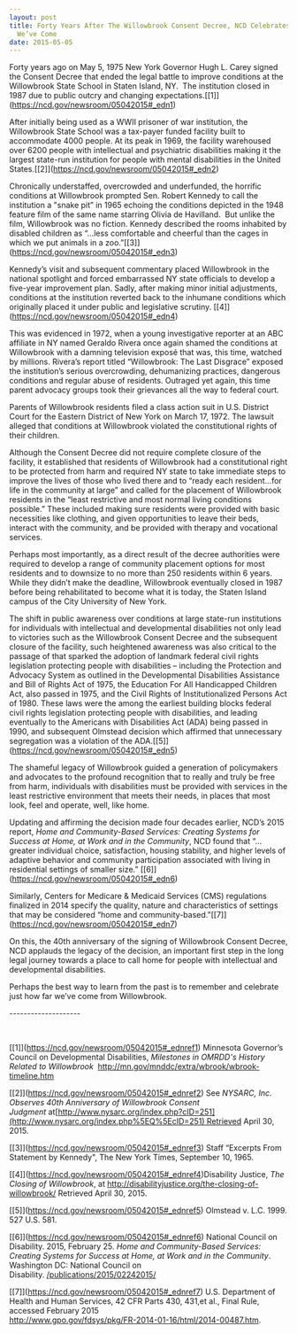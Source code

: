 ```yaml
---
layout: post
title: Forty Years After The Willowbrook Consent Decree, NCD Celebrates How Far
  We’ve Come
date: 2015-05-05
---
```

Forty years ago on May 5, 1975 New York Governor Hugh L. Carey signed the Consent Decree that ended the legal battle to improve conditions at the Willowbrook State School in Staten Island, NY.  The institution closed in 1987 due to public outcry and changing expectations.[\[1]](https://ncd.gov/newsroom/05042015#_edn1)   

After initially being used as a WWII prisoner of war institution, the Willowbrook State School was a tax-payer funded facility built to accommodate 4000 people. At its peak in 1969, the facility warehoused over 6200 people with intellectual and psychiatric disabilities making it the largest state-run institution for people with mental disabilities in the United States.[\[2]](https://ncd.gov/newsroom/05042015#_edn2)

Chronically understaffed, overcrowded and underfunded, the horrific conditions at Willowbrook prompted Sen. Robert Kennedy to call the institution a "snake pit” in 1965 echoing the conditions depicted in the 1948 feature film of the same name starring Olivia de Havilland.  But unlike the film, Willowbrook was no fiction. Kennedy described the rooms inhabited by disabled children as “…less comfortable and cheerful than the cages in which we put animals in a zoo.”[\[3]](https://ncd.gov/newsroom/05042015#_edn3)

Kennedy’s visit and subsequent commentary placed Willowbrook in the national spotlight and forced embarrassed NY state officials to develop a five-year improvement plan. Sadly, after making minor initial adjustments, conditions at the institution reverted back to the inhumane conditions which originally placed it under public and legislative scrutiny. [\[4]](https://ncd.gov/newsroom/05042015#_edn4)

This was evidenced in 1972, when a young investigative reporter at an ABC affiliate in NY named Geraldo Rivera once again shamed the conditions at Willowbrook with a damning television exposé that was, this time, watched by millions. Rivera’s report titled “Willowbrook: The Last Disgrace” exposed the institution’s serious overcrowding, dehumanizing practices, dangerous conditions and regular abuse of residents. Outraged yet again, this time parent advocacy groups took their grievances all the way to federal court.

Parents of Willowbrook residents filed a class action suit in U.S. District Court for the Eastern District of New York on March 17, 1972. The lawsuit alleged that conditions at Willowbrook violated the constitutional rights of their children.

Although the Consent Decree did not require complete closure of the facility, it established that residents of Willowbrook had a constitutional right to be protected from harm and required NY state to take immediate steps to improve the lives of those who lived there and to “ready each resident…for life in the community at large” and called for the placement of Willowbrook residents in the “least restrictive and most normal living conditions possible.” These included making sure residents were provided with basic necessities like clothing, and given opportunities to leave their beds, interact with the community, and be provided with therapy and vocational services.  

Perhaps most importantly, as a direct result of the decree authorities were required to develop a range of community placement options for most residents and to downsize to no more than 250 residents within 6 years. While they didn’t make the deadline, Willowbrook eventually closed in 1987 before being rehabilitated to become what it is today, the Staten Island campus of the City University of New York.

The shift in public awareness over conditions at large state-run institutions for individuals with intellectual and developmental disabilities not only lead to victories such as the Willowbrook Consent Decree and the subsequent closure of the facility, such heightened awareness was also critical to the passage of that sparked the adoption of landmark federal civil rights legislation protecting people with disabilities – including the Protection and Advocacy System as outlined in the Developmental Disabilities Assistance and Bill of Rights Act of 1975, the Education For All Handicapped Children Act, also passed in 1975, and the Civil Rights of Institutionalized Persons Act of 1980. These laws were the among the earliest building blocks federal civil rights legislation protecting people with disabilities, and leading eventually to the Americans with Disabilities Act (ADA) being passed in 1990, and subsequent Olmstead decision which affirmed that unnecessary segregation was a violation of the ADA.[\[5]](https://ncd.gov/newsroom/05042015#_edn5)

The shameful legacy of Willowbrook guided a generation of policymakers and advocates to the profound recognition that to really and truly be free from harm, individuals with disabilities must be provided with services in the least restrictive environment that meets their needs, in places that most look, feel and operate, well, like home.

Updating and affirming the decision made four decades earlier, NCD’s 2015 report, *Home and Community-Based Services: Creating Systems for Success at Home, at Work and in the Community*, NCD found that “…greater individual choice, satisfaction, housing stability, and higher levels of adaptive behavior and community participation associated with living in residential settings of smaller size.” [\[6]](https://ncd.gov/newsroom/05042015#_edn6)

Similarly, Centers for Medicare & Medicaid Services (CMS) regulations finalized in 2014 specify the quality, nature and characteristics of settings that may be considered “home and community-based.”[\[7]](https://ncd.gov/newsroom/05042015#_edn7)

On this, the 40th anniversary of the signing of Willowbrook Consent Decree, NCD applauds the legacy of the decision, an important first step in the long legal journey towards a place to call home for people with intellectual and developmental disabilities.

Perhaps the best way to learn from the past is to remember and celebrate just how far we’ve come from Willowbrook.

\--------------------

 

[\[1]](https://ncd.gov/newsroom/05042015#_ednref1) Minnesota Governor’s Council on Developmental Disabilities, *Milestones in OMRDD's History Related to Willowbrook*  <http://mn.gov/mnddc/extra/wbrook/wbrook-timeline.htm>

[\[2]](https://ncd.gov/newsroom/05042015#_ednref2) See *NYSARC, Inc. Observes 40th Anniversary of Willowbrook Consent Judgment* at[http://www.nysarc.org/index.php?cID=251](http://www.nysarc.org/index.php%5EQ%5EcID=251) Retrieved April 30, 2015.

[\[3]](https://ncd.gov/newsroom/05042015#_ednref3) Staff “Excerpts From Statement by Kennedy", The New York Times, September 10, 1965. 

[\[4]](https://ncd.gov/newsroom/05042015#_ednref4)Disability Justice, *The Closing of Willowbrook*, at <http://disabilityjustice.org/the-closing-of-willowbrook/> Retrieved April 30, 2015.

[\[5]](https://ncd.gov/newsroom/05042015#_ednref5) Olmstead v. L.C. 1999. 527 U.S. 581.

[\[6]](https://ncd.gov/newsroom/05042015#_ednref6) National Council on Disability. 2015, February 25. *Home and Community-Based Services: Creating Systems for Success at Home, at Work and in the Community*. Washington DC: National Council on Disability. [/publications/2015/02242015/](https://ncd.gov/publications/2015/02242015/)

[\[7]](https://ncd.gov/newsroom/05042015#_ednref7) U.S. Department of Health and Human Services, 42 CFR Parts 430, 431,et al., Final Rule, accessed February 2015 \
<http://www.gpo.gov/fdsys/pkg/FR-2014-01-16/html/2014-00487.htm>.